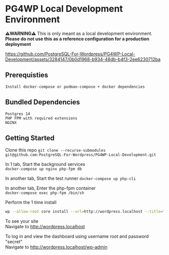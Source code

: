 
# PG4WP Local Development Environment

__:warning:WARNING:warning:__ This is only meant as a local development environment.   
__Please do not use this as a reference configuration for a production deployment__


https://github.com/PostgreSQL-For-Wordpress/PG4WP-Local-Development/assets/3284147/0b0d1968-b934-48db-b4f3-2ee6230712ba



## Prerequisties
    Install docker-compose or podman-compose + docker dependencies

## Bundled Dependencies
    Postgres 14
    PHP FPM with required extensions
    NGINX


## Getting Started
Clone this repo 
`git clone --recurse-submodules git@github.com:PostgreSQL-For-Wordpress/PG4WP-Local-Development.git`

In 1 tab, Start the background services  
`docker-compose up nginx php-fpm db`

In another tab, Start the test runner
`docker-compose up php-cli`

In another tab, Enter the php-fpm container  
`docker-compose exec php-fpm /bin/sh`

Perform the 1 time install  
``` bash
wp --allow-root core install --url=http://wordpress.localhost --title="Wordpress Local Dev" --admin_user=root --admin_email="root@example.com" --admin_password=secret
```

To see your site  
Navigate to http://wordpress.localhost  

To log in and view the dashboard using username root and password "secret"  
Navigate to http://wordpress.localhost/wp-admin  
